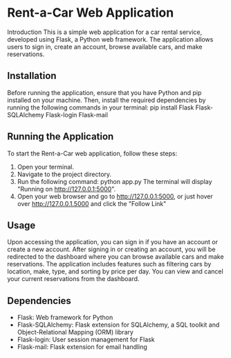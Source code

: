 # Rent-a-Car Web Application
Introduction
This is a simple web application for a car rental service, developed using Flask, a Python web framework. The application allows users to sign in, create an account, browse available cars, and make reservations.

## Installation
Before running the application, ensure that you have Python and pip installed on your machine. Then, install the required dependencies by running the following commands in your terminal:
    pip install Flask Flask-SQLAlchemy Flask-login Flask-mail

## Running the Application
To start the Rent-a-Car web application, follow these steps:
1. Open your terminal.
2. Navigate to the project directory.
3. Run the following command:
    python app.py
    The terminal will display "Running on http://127.0.0.1:5000".
4. Open your web browser and go to http://127.0.0.1:5000, or just hover over http://127.0.0.1.5000 and click the "Follow Link"

## Usage
Upon accessing the application, you can sign in if you have an account or create a new account. After signing in or creating an account, you will be redirected to the dashboard where you can browse available cars and make reservations. The application includes features such as filtering cars by location, make, type, and sorting by price per day. You can view and cancel your current reservations from the dashboard.

## Dependencies
- Flask: Web framework for Python
- Flask-SQLAlchemy: Flask extension for SQLAlchemy, a SQL toolkit and Object-Relational Mapping (ORM) library
- Flask-login: User session management for Flask
- Flask-mail: Flask extension for email handling